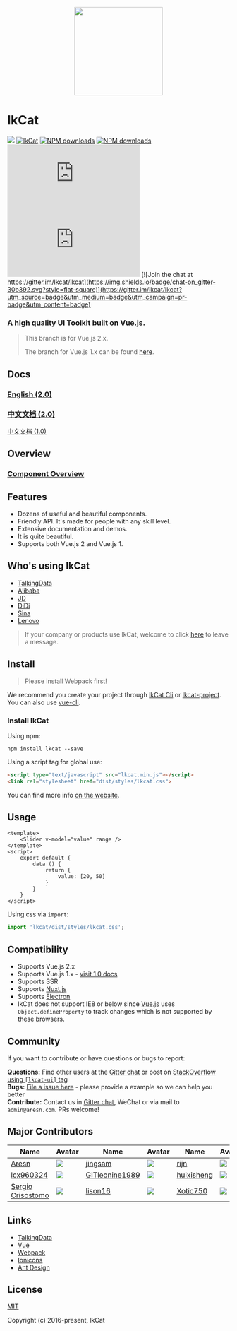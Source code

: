 <p align="center">
    <a href="https://www.lkcatui.com">
        <img width="200" src="https://file.lkcatui.com/logo.svg">
    </a>
</p>

# lkCat
[![](https://img.shields.io/travis/lkcat/lkcat.svg?style=flat-square)](https://travis-ci.org/lkcat/lkcat)
[![lkCat](https://img.shields.io/npm/v/lkcat.svg?style=flat-square)](https://www.npmjs.org/package/lkcat)
[![NPM downloads](http://img.shields.io/npm/dm/lkcat.svg?style=flat-square)](https://npmjs.org/package/lkcat)
[![NPM downloads](https://img.shields.io/npm/dt/lkcat.svg?style=flat-square)](https://npmjs.org/package/lkcat)
![JS gzip size](http://img.badgesize.io/https://unpkg.com/lkcat/dist/lkcat.min.js?compression=gzip&label=gzip%20size:%20JS&style=flat-square)
![CSS gzip size](http://img.badgesize.io/https://unpkg.com/lkcat/dist/styles/lkcat.css?compression=gzip&label=gzip%20size:%20CSS&style=flat-square)
[![Join the chat at https://gitter.im/lkcat/lkcat](https://img.shields.io/badge/chat-on_gitter-30b392.svg?style=flat-square)](https://gitter.im/lkcat/lkcat?utm_source=badge&utm_medium=badge&utm_campaign=pr-badge&utm_content=badge)

### A high quality UI Toolkit built on Vue.js.

> This branch is for Vue.js 2.x.
>
> The branch for Vue.js 1.x can be found [here](https://github.com/lkcat/lkcat/tree/master).

## Docs

### [English (2.0)](https://www.lkcatui.com)
### [中文文档 (2.0)](https://www.lkcatui.com)
[中文文档 (1.0)](http://v1.lkcatui.com)

## Overview

### [Component Overview](https://www.lkcatui.com/overview)

## Features

- Dozens of useful and beautiful components.
- Friendly API. It's made for people with any skill level.
- Extensive documentation and demos.
- It is quite beautiful.
- Supports both Vue.js 2 and Vue.js 1.

## Who's using lkCat

- [TalkingData](http://www.talkingdata.com/)
- [Alibaba](http://www.alibaba.com/)
- [JD](http://www.jd.com/)
- [DiDi](http://www.didichuxing.com/)
- [Sina](http://www.sina.com.cn/)
- [Lenovo](https://www.lenovo.com.cn/)

> If your company or products use lkCat, welcome to click [here](https://github.com/lkcat/lkcat/issues/2143) to leave a message.

## Install

> Please install Webpack first!

We recommend you create your project through [lkCat Cli](https://github.com/lkcat/lkcat-cli) or [lkcat-project](https://github.com/lkcat/lkcat-project). You can also use [vue-cli](https://github.com/vuejs/vue-cli).

### Install lkCat

Using npm:
```
npm install lkcat --save
```

Using a script tag for global use:

```html
<script type="text/javascript" src="lkcat.min.js"></script>
<link rel="stylesheet" href="dist/styles/lkcat.css">
```

You can find more info [on the website](https://www.lkcatui.com/docs/guide/install-en).

## Usage

```vue
<template>
    <Slider v-model="value" range />
</template>
<script>
    export default {
        data () {
            return {
                value: [20, 50]
            }
        }
    }
</script>
```

Using css via `import`:

```js
import 'lkcat/dist/styles/lkcat.css';
```

## Compatibility

- Supports Vue.js 2.x
- Supports Vue.js 1.x - [visit 1.0 docs](http://v1.lkcatui.com/)
- Supports SSR
- Supports [Nuxt.js](https://nuxtjs.org/)
- Supports [Electron](http://electron.atom.io/)
- lkCat does not support IE8 or below since [Vue.js](https://vuejs.org/v2/guide/reactivity.html) uses `Object.defineProperty` to track changes which is not supported by these browsers.

## Community

If you want to contribute or have questions or bugs to report:

**Questions:** Find other users at the [Gitter chat](https://gitter.im/lkcat/lkcat) or post on [StackOverflow using `[lkcat-ui]` tag](https://stackoverflow.com/questions/tagged/lkcat-ui)  
**Bugs:** [File a issue here](https://github.com/lkcat/lkcat/issues) - please provide a example so we can help you better  
**Contribute:** Contact us in [Gitter chat](https://gitter.im/lkcat/lkcat), WeChat or via mail to `admin@aresn.com`. PRs welcome!

## Major Contributors
|Name|Avatar|Name|Avatar|Name|Avatar|
|---|---|---|---|---|---|
|[Aresn](https://github.com/icarusion) |  ![](https://avatars3.githubusercontent.com/u/5370542?v=3&s=60)  |[jingsam](https://github.com/jingsam) |  ![](https://avatars3.githubusercontent.com/u/1522494?v=3&s=60)  | [rijn](https://github.com/rijn)       |  ![](https://avatars2.githubusercontent.com/u/6976367?v=3&s=60)  |
|[lcx960324](https://github.com/lcx960324)           |  ![](https://avatars3.githubusercontent.com/u/9768245?v=3&s=60)  |[GITleonine1989](https://github.com/GITleonine1989) |  ![](https://avatars1.githubusercontent.com/u/7582490?v=3&s=60)  |[huixisheng](https://github.com/huixisheng)         |  ![](https://avatars1.githubusercontent.com/u/1518967?v=3&s=60)  |
|[Sergio Crisostomo](https://github.com/SergioCrisostomo)           |  ![](https://avatars3.githubusercontent.com/u/5614559?v=3&s=60)  |  [lison16](https://github.com/lison16)           |  ![](https://avatars3.githubusercontent.com/u/20942571?v=3&s=60) |  [Xotic750](https://github.com/Xotic750)    | ![](https://avatars3.githubusercontent.com/u/216041?v=3&s=60)


## Links

- [TalkingData](https://github.com/TalkingData)
- [Vue](https://github.com/vuejs/vue)
- [Webpack](https://github.com/webpack/webpack)
- [Ionicons](https://github.com/driftyco/ionicons)
- [Ant Design](https://github.com/ant-design/ant-design)

## License
[MIT](http://opensource.org/licenses/MIT)

Copyright (c) 2016-present, lkCat
